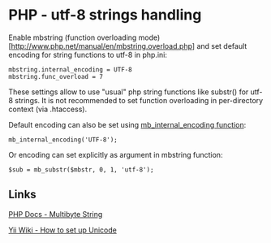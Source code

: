 PHP - utf-8 strings handling
============================================

Enable mbstring (function overloading mode)[http://www.php.net/manual/en/mbstring.overload.php] and set default
encoding for string functions to utf-8 in php.ini:

    mbstring.internal_encoding = UTF-8
    mbstring.func_overload = 7

These settings allow to use "usual" php string functions like substr() for utf-8 strings.
It is not recommended to set function overloading in per-directory context (via .htaccess).

Default encoding can also be set using [mb_internal_encoding function](http://php.net/manual/en/function.mb-internal-encoding.php):

    mb_internal_encoding('UTF-8');

Or encoding can set explicitly as argument in mbstring function:

    $sub = mb_substr($mbstr, 0, 1, 'utf-8');

Links
--------------------------------------------

[PHP Docs - Multibyte String](http://www.php.net/manual/en/book.mbstring.php)

[Yii Wiki - How to set up Unicode](http://www.yiiframework.com/wiki/16/how-to-set-up-unicode/)
